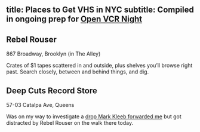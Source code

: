 title: Places to Get VHS in NYC
subtitle: Compiled in ongoing prep for [Open VCR Night](https://geistlist.email/archive/7pm-on-finding-a-lost-magic-school-bus-5347/)
---
## Rebel Rouser
   867 Broadway, Brooklyn (in The Alley)

Crates of $1 tapes scattered in and outside, plus shelves you’ll browse right past. Search closely, between and behind things, and dig.

## Deep Cuts Record Store
   57-03 Catalpa Ave, Queens

Was on my way to investigate a [drop Mark Kleeb forwarded me](https://www.instagram.com/p/CnumeetOkJG/) but got distracted by Rebel Rouser on the walk there today.

